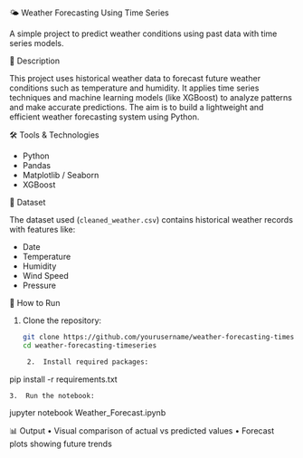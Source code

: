  🌤️ Weather Forecasting Using Time Series

A simple project to predict weather conditions using past data with time series models.

 📌 Description

This project uses historical weather data to forecast future weather conditions such as temperature and humidity. It applies time series techniques and machine learning models (like XGBoost) to analyze patterns and make accurate predictions. The aim is to build a lightweight and efficient weather forecasting system using Python.

 🛠️ Tools & Technologies

- Python  
- Pandas  
- Matplotlib / Seaborn  
- XGBoost

 📁 Dataset

The dataset used (`cleaned_weather.csv`) contains historical weather records with features like:
- Date  
- Temperature  
- Humidity  
- Wind Speed  
- Pressure

 🚀 How to Run

1. Clone the repository:
   ```bash
   git clone https://github.com/yourusername/weather-forecasting-timeseries.git
   cd weather-forecasting-timeseries

	2.	Install required packages:

pip install -r requirements.txt


	3.	Run the notebook:

jupyter notebook Weather_Forecast.ipynb



📊 Output
	•	Visual comparison of actual vs predicted values
	•	Forecast plots showing future trends



